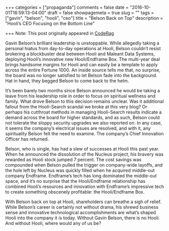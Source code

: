 +++
categories = ["propaganda"]
comments = false
date = "2016-10-01T16:59:13-04:00"
draft = false
showpagemeta = true
slug = ""
tags = ["gavin", "belson", "hooli", "ceo"]
title = "Belson Back on Top"
description = "Hooli’s CEO Focusing on the Bottom Line"

+++
Note: This post originally appeared in [CodeRag](http://www.coderag.com/belson-back-on-top-hoolis-ceo-focusing-on-the-bottom-line/)

Gavin Belson’s brilliant leadership is unstoppable. While allegedly taking a personal hiatus from day-to-day operations at Hooli, Belson couldn’t resist brokering a blockbuster deal between Hooli and Maleant Data Systems, deploying Hooli’s innovative new Hooli/Endframe Box. The multi-year deal brings handsome margins for Hooli and can easily be a template to apply across the entire Fortune 1000. An inside source tells me that, no surprise, the board was no longer satisfied to let Belson fade into the background. Hat in hand, they begged Belson to come back to the helm.

It’s been barely two months since Belson announced he would be taking a leave from his leadership role in order to focus on spiritual wellness and family. What drove Belson to this decision remains unclear. Was it additional fallout from the Hooli-Search scandal we broke at this very blog? Or perhaps his cutthroat methods in managing Hooli-Search results indicate a demand across the board for higher standards, and as such, Belson could not tolerate the sloppy security upgrades we also reported on. In any case, it seems the company’s electrical issues are resolved, and with it, any spirituality Belson felt the need to examine. The company’s Chief Innovation Officer has returned.

Belson, who is single, has had a slew of successes at Hooli this past year. When he announced the dissolution of the Nucleus project, his bravery was rewarded as Hooli stock jumped 7 percent. The cost savings was compounded when Belson pulled the trigger on company-wide layoffs, and the hole left by Nucleus was quickly filled when he acquired middle-out company Endframe. Endframe’s tech has long dominated the middle-out space, and it’s no surprise that the Hooli/Endframe relationship has combined Hooli’s resources and innovation with Endframe’s impressive tech to create something obscenely profitable: the Hooli/Endframe Box.

With Belson back on top at Hooli, shareholders can breathe a sigh of relief. While Belson’s career is certainly not without drama, his shrewd business sense and innovative technological accomplishments are what’s shaped Hooli into the company it is today. Without Gavin Belson, there is no Hooli. And without Hooli, where would any of us be?
